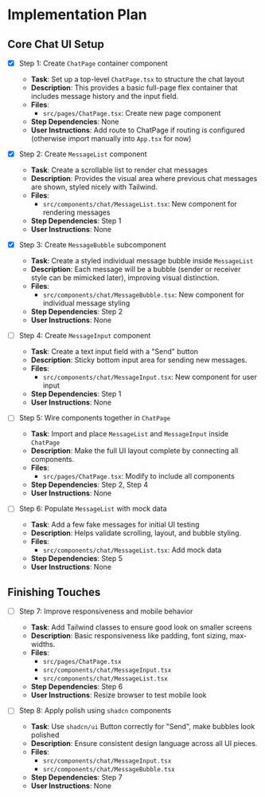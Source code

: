 # Implementation Plan

## Core Chat UI Setup

- [x] Step 1: Create `ChatPage` container component
  - **Task**: Set up a top-level `ChatPage.tsx` to structure the chat layout
  - **Description**: This provides a basic full-page flex container that includes message history and the input field.
  - **Files**:
    - `src/pages/ChatPage.tsx`: Create new page component
  - **Step Dependencies**: None
  - **User Instructions**: Add route to ChatPage if routing is configured (otherwise import manually into `App.tsx` for now)

- [x] Step 2: Create `MessageList` component
  - **Task**: Create a scrollable list to render chat messages
  - **Description**: Provides the visual area where previous chat messages are shown, styled nicely with Tailwind.
  - **Files**:
    - `src/components/chat/MessageList.tsx`: New component for rendering messages
  - **Step Dependencies**: Step 1
  - **User Instructions**: None

- [x] Step 3: Create `MessageBubble` subcomponent
  - **Task**: Create a styled individual message bubble inside `MessageList`
  - **Description**: Each message will be a bubble (sender or receiver style can be mimicked later), improving visual distinction.
  - **Files**:
    - `src/components/chat/MessageBubble.tsx`: New component for individual message styling
  - **Step Dependencies**: Step 2
  - **User Instructions**: None

- [ ] Step 4: Create `MessageInput` component
  - **Task**: Create a text input field with a "Send" button
  - **Description**: Sticky bottom input area for sending new messages.
  - **Files**:
    - `src/components/chat/MessageInput.tsx`: New component for user input
  - **Step Dependencies**: Step 1
  - **User Instructions**: None

- [ ] Step 5: Wire components together in `ChatPage`
  - **Task**: Import and place `MessageList` and `MessageInput` inside `ChatPage`
  - **Description**: Make the full UI layout complete by connecting all components.
  - **Files**:
    - `src/pages/ChatPage.tsx`: Modify to include all components
  - **Step Dependencies**: Step 2, Step 4
  - **User Instructions**: None

- [ ] Step 6: Populate `MessageList` with mock data
  - **Task**: Add a few fake messages for initial UI testing
  - **Description**: Helps validate scrolling, layout, and bubble styling.
  - **Files**:
    - `src/components/chat/MessageList.tsx`: Add mock data
  - **Step Dependencies**: Step 5
  - **User Instructions**: None

## Finishing Touches

- [ ] Step 7: Improve responsiveness and mobile behavior
  - **Task**: Add Tailwind classes to ensure good look on smaller screens
  - **Description**: Basic responsiveness like padding, font sizing, max-widths.
  - **Files**:
    - `src/pages/ChatPage.tsx`
    - `src/components/chat/MessageInput.tsx`
    - `src/components/chat/MessageList.tsx`
  - **Step Dependencies**: Step 6
  - **User Instructions**: Resize browser to test mobile look

- [ ] Step 8: Apply polish using `shadcn` components
  - **Task**: Use `shadcn/ui` Button correctly for "Send", make bubbles look polished
  - **Description**: Ensure consistent design language across all UI pieces.
  - **Files**:
    - `src/components/chat/MessageInput.tsx`
    - `src/components/chat/MessageBubble.tsx`
  - **Step Dependencies**: Step 7
  - **User Instructions**: None

